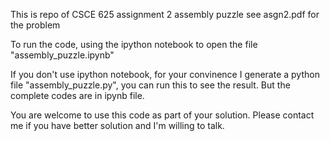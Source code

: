 This is repo of CSCE 625 assignment 2 assembly puzzle
see asgn2.pdf for the problem

To run the code, using the ipython notebook to open the file "assembly_puzzle.ipynb"

If you don't use ipython notebook, for your convinence I generate a python file "assembly_puzzle.py", you can run this to see the result. But the complete codes are in ipynb file.


You are welcome to use this code as part of your solution. Please contact me if you have better solution and I'm willing to talk.
